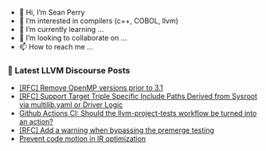 - 👋 Hi, I’m Sean Perry
- 👀 I’m interested in compilers (c++, COBOL, llvm)
- 🌱 I’m currently learning ...
- 💞️ I’m looking to collaborate on ...
- 📫 How to reach me ...

<!---
s66perry/s66perry is a ✨ special ✨ repository because its `README.md` (this file) appears on your GitHub profile.
You can click the Preview link to take a look at your changes.
--->
### 📕 Latest LLVM Discourse Posts

<!-- DISCOURSE-LLVM:START -->
- [[RFC] Remove OpenMP versions prior to 3.1](https://discourse.llvm.org/t/rfc-remove-openmp-versions-prior-to-3-1/86901#post_2)
- [[RFC] Support Target Triple Specific Include Paths Derived from Sysroot via multilib.yaml or Driver Logic](https://discourse.llvm.org/t/rfc-support-target-triple-specific-include-paths-derived-from-sysroot-via-multilib-yaml-or-driver-logic/86925#post_3)
- [Github Actions CI: Should the llvm-project-tests workflow be turned into an action?](https://discourse.llvm.org/t/github-actions-ci-should-the-llvm-project-tests-workflow-be-turned-into-an-action/87052#post_7)
- [[RFC] Add a warning when bypassing the premerge testing](https://discourse.llvm.org/t/rfc-add-a-warning-when-bypassing-the-premerge-testing/77610?page=4#post_68)
- [Prevent code motion in IR optimization](https://discourse.llvm.org/t/prevent-code-motion-in-ir-optimization/87058#post_6)
<!-- DISCOURSE-LLVM:END -->
